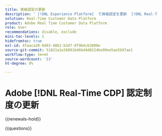 ```yaml
---
title: 資格認定の更新
description: ' [!DNL Experience Platform]  で資格認定を更新  [!DNL Real-Time Customer Data Platform] る方法を説明します。'
solution: Real-Time Customer Data Platform
product: Adobe Real Time Customer Data Platform
role: User
recommendations: disable, exclude
mini-toc-levels: 1
hidefromtoc: true
exl-id: 4faaca20-9d03-48b2-b3d7-0f964c63000e
source-git-commit: 51821a1e368916d6bd4d0224be99ee5ae5b97ae1
workflow-type: tm+mt
source-wordcount: '13'
ht-degree: 0%

---
```


# Adobe [!DNL Real-Time CDP] 認定制度の更新

{{renewals-hold}}

<!--

Your Adobe certification is valid for two years. If you are nearing this two-year mark, it's time to renew your certification to keep it active. 

First, select the appropriate level on the tab below (Professional, Expert, or Master). Then carefully review what you'll need to do to renew your certification. 
 
Be sure that you provide ample time to complete all the requirements before your certification expires. 
 
It's important to note that if your certification expires, you'll have to retake the certification exam, which is NOT free of charge. 

>[!IMPORTANT]
>
>**Log in first:** The following links will function **only** after a **successful login** to the [Adobe Credential Management System](https://www.certmetrics.com/adobe){target="_blank"}.
>
><br>
>
>**To share a link:** If you would like to share the link to a renewal exam or assessment with a colleague, please link to the overall exam renewal page,  not the URL of the exam itself, to avoid login issues.

>[!BEGINTABS]

>[!TAB Professional]

+++Adobe [!DNL Real-Time CDP] Business Practitioner Professional

## You should have the following **active** certification:

* Adobe [!DNL Real-Time CDP] Business Practitioner Professional

## Instructions for renewing your certification:

* **Step 1**: Successfully log in to [Adobe Credential Management System](https://www.certmetrics.com/adobe){target="_blank"}, then return to this page
* **Step 2**: Review the exam objectives and resources
* **Step 3**: Take and pass the exam

## Get ready

**Exam details:**

* Level: Professional (0-12 months' experience)
* Passing Score: 29/38
* Time: 76 minutes
* Delivery: On-demand / non-proctored
* Available languages: English
* Cost: FREE
* Exam ID: AD5-E845 Adobe [!DNL Real-Time CDP] Business Practitioner Professional

**Scope and objectives:**

Section 1: Segments and Activation 11%

* Create segment and activate to destination
* Configure new destinations
* Apply concepts required to target identities in destinations
* Identify attribute mappings and scheduling of segments to destination

Section 2: Privacy and Data Governance 8%

* Demonstrate an understanding of DULE policies and their impacts on data availability at destinations
* Ensure privacy and data compliance measures are followed

Section 3: Business Analysis 12%

* Identify use cases which tie back to business KPIs
* Perform data analysis on customer segments in platform
* Demonstrate an understanding of data flow concepts

Section 4: Schemas and Profiles 7%

* Demonstrate an understanding of Adobe Experience Platform concepts
* Use profile features

## Get prepped

You are not required to complete training before taking the exam, and training alone will not provide you with the knowledge and skills required to pass the exam. A combination of training and successful, on-the-job experience are critical to providing you with the repository needed to pass the exam.

Here are some suggested resources to help you prepare:

**Section 1**

* [Segment Builder UI guide](https://experienceleague.adobe.com/docs/experience-platform/segmentation/ui/segment-builder.html?lang=ja){target="_blank"}
* [Activate audiences to streaming destinations](https://experienceleague.adobe.com/docs/experience-platform/destinations/ui/activate/activate-segment-streaming-destinations.html?lang=ja){target="_blank"}
* [Destination types and categories](https://experienceleague.adobe.com/docs/experience-platform/destinations/destination-types.html?lang=ja){target="_blank"}
* [Streaming segmentation](https://experienceleague.adobe.com/docs/experience-platform/segmentation/ui/streaming-segmentation.html?lang=ja){target="_blank"}
* [Guardrails for activation data](https://experienceleague.adobe.com/docs/experience-platform/destinations/guardrails.html?lang=ja){target="_blank"}
* [Activate audiences to batch profile export destinations](https://experienceleague.adobe.com/docs/experience-platform/destinations/ui/activate/activate-batch-profile-destinations.html?lang=ja){target="_blank"}
* [Destinations overview](https://experienceleague.adobe.com/docs/experience-platform/destinations/home.html?lang=ja){target="_blank"}
* [Identity handling in the destinations activation workflow](https://experienceleague.adobe.com/docs/experience-platform/destinations/how-destinations-work/identity-handling.html?lang=ja){target="_blank"}
* [Supported identities](https://experienceleague.adobe.com/docs/experience-platform/destinations/catalog/social/facebook.html?lang=ja#supported-identities){target="_blank"}
* [Activate audiences to batch profile export destinations](https://experienceleague.adobe.com/docs/experience-platform/destinations/ui/activate/activate-batch-profile-destinations.html?lang=ja){target="_blank"}
  
**Section 2**

* [Data Governance overview](https://experienceleague.adobe.com/docs/experience-platform/data-governance/home.html?lang=ja){target="_blank"}
* [Data Governance in Real-Time CDP](https://experienceleague.adobe.com/docs/experience-platform/rtcdp/privacy/data-governance-overview.html?lang=ja){target="_blank"}
* [Data usage policies overview](https://experienceleague.adobe.com/docs/experience-platform/data-governance/policies/overview.html?lang=ja){target="_blank"}
* [Manage data usage labels in the UI](https://experienceleague.adobe.com/docs/experience-platform/data-governance/labels/user-guide.html?lang=ja){target="_blank"}
* [Automatic policy enforcement](https://experienceleague.adobe.com/docs/experience-platform/data-governance/enforcement/auto-enforcement.html?lang=ja){target="_blank"}
* [Use the Request Builder](https://experienceleague.adobe.com/docs/experience-platform/privacy/ui/user-guide.html?lang=ja#request-builder){target="_blank"}
 
**Section 3**

* [Segmentation Service overview](https://experienceleague.adobe.com/docs/experience-platform/segmentation/home.html?lang=ja){target="_blank"}
* [Intelligently re-engage your customers to return](https://experienceleague.adobe.com/docs/experience-platform/rtcdp/use-cases/personalization-insights-engagement/intelligent-re-engagement.html?lang=ja){target="_blank"}
* [Customer AI overview](https://experienceleague.adobe.com/docs/experience-platform/intelligent-services/customer-ai/overview.html?lang=ja){target="_blank"}
* [Create sequential audiences](https://experienceleague.adobe.com/docs/platform-learn/tutorials/audiences/create-sequential-audiences.html?lang=ja){target="_blank"}
* [Build a multi-entity segment](https://experienceleague.adobe.com/docs/platform-learn/getting-started-for-data-architects-and-data-engineers/build-segments.html?lang=ja#build-a-multi-entity-segment){target="_blank"}
* [Streaming segmentation](https://experienceleague.adobe.com/docs/experience-platform/segmentation/ui/streaming-segmentation.html?lang=ja){target="_blank"}
* [Create audiences](https://experienceleague.adobe.com/docs/platform-learn/tutorials/audiences/create-audiences.html?lang=ja){target="_blank"}
* [Monitor dataflows for identities in the UI](https://experienceleague.adobe.com/docs/experience-platform/dataflows/ui/monitor-identities.html?lang=ja){target="_blank"}
* [Activate audiences to batch profile export destinations](https://experienceleague.adobe.com/docs/experience-platform/destinations/ui/activate/activate-batch-profile-destinations.html?lang=ja){target="_blank"}
* [Partial batch ingestion](https://experienceleague.adobe.com/docs/experience-platform/ingestion/batch/partial.html?lang=ja){target="_blank"}
 
**Section 4**
 
* [Export datasets to cloud storage destinations](https://experienceleague.adobe.com/docs/experience-platform/destinations/ui/activate/export-datasets.html?lang=ja){target="_blank"}
* [Event forwarding overview](https://experienceleague.adobe.com/docs/experience-platform/tags/event-forwarding/overview.html?lang=ja){target="_blank"}
* [Identity Service overview](https://experienceleague.adobe.com/docs/experience-platform/identity/home.html?lang=ja){target="_blank"}
* [Merge policies overview](https://experienceleague.adobe.com/docs/experience-platform/profile/merge-policies/overview.html?lang=ja){target="_blank"}
* [Real-Time Customer Profile UI guide](https://experienceleague.adobe.com/docs/experience-platform/profile/ui/user-guide.html?lang=ja){target="_blank"}
* [Profiles dashboard](https://experienceleague.adobe.com/docs/experience-platform/dashboards/guides/profiles.html?lang=ja){target="_blank"}
* [Browse profiles in Real-Time Customer Data Platform](https://experienceleague.adobe.com/docs/experience-platform/rtcdp/profile/profile-browse.html?lang=ja){target="_blank"}

## Renew your certification

Ensure that you have followed step 1 above, and successfully logged in to [Adobe Credential Management System](https://www.certmetrics.com/adobe){target="_blank"} first. Then, to renew your certification, click on the button below.

[!BADGE Take the Adobe [!DNL Real-Time CDP] Business Practitioner Professional Renewal Exam AD5-E845]{type=Informative url="https://www.certmetrics.com/adobe/candidate/caveon_sso_adobe.aspx?ssoLogin=true&eid=AD5-E845 newtab=true"} 

>[!NOTE]
>
>This exam is free, open book, and un-proctored. You may take the exam up to three times. If you are unsuccessful after the third attempt, you must wait **30 days** to try again. Failure to comply might result in your certification being revoked.

+++

>[!ENDTABS]

## Questions

View the certification [FAQ](https://experienceleague.adobe.com/docs/certification/certification/faq.html?lang=ja){target="_blank"}.

Additional questions? [Contact us](mailto:certif@adobe.com).

-->

{{questions}}
